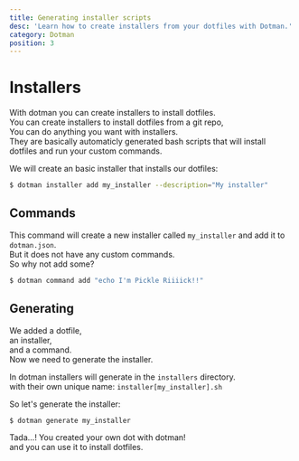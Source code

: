 ```yaml
---
title: Generating installer scripts
desc: 'Learn how to create installers from your dotfiles with Dotman.'
category: Dotman
position: 3
---
```

# Installers
With dotman you can create installers to install dotfiles. \
You can create installers to install dotfiles from a git repo, \
You can do anything you want with installers. \
They are basically automaticly generated bash scripts that will install dotfiles and run your custom commands.

We will create an basic installer that installs our dotfiles:

```bash
$ dotman installer add my_installer --description="My installer"
```

## Commands

This command will create a new installer called `my_installer` and add it to `dotman.json`. \
But it does not have any custom commands. \
So why not add some?

```bash
$ dotman command add "echo I'm Pickle Riiiick!!"
```

## Generating

We added a dotfile, \
an installer, \
and a command. \
Now we need to generate the installer. 

In dotman installers will generate in the `installers` directory. \
with their own unique name: `installer[my_installer].sh` 

So let's generate the installer:
```bash
$ dotman generate my_installer
```

Tada...! You created your own dot with dotman! \
and you can use it to install dotfiles.
